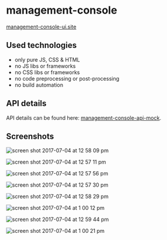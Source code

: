 # management-console
[management-console-ui.site](http://management-console-ui.site)

## Used technologies
* only pure JS, CSS & HTML
* no JS libs or frameworks
* no CSS libs or frameworks
* no code preprocessing or post-processing
* no build automation

## API details
API details can be found here: [management-console-api-mock](https://github.com/yivo/management-console-api-mock).

## Screenshots

![screen shot 2017-07-04 at 12 58 09 pm](https://user-images.githubusercontent.com/7421323/27825680-00a06056-60b9-11e7-8d52-55086e7d87e0.png)

![screen shot 2017-07-04 at 12 57 11 pm](https://user-images.githubusercontent.com/7421323/27825706-1dfcbdfc-60b9-11e7-97b8-74297959052d.png)

![screen shot 2017-07-04 at 12 57 56 pm](https://user-images.githubusercontent.com/7421323/27825722-2e7fc16a-60b9-11e7-8072-ed503a0589b0.png)

![screen shot 2017-07-04 at 12 57 30 pm](https://user-images.githubusercontent.com/7421323/27825747-48e9e74c-60b9-11e7-852c-ccf7d1888611.png)

![screen shot 2017-07-04 at 12 58 29 pm](https://user-images.githubusercontent.com/7421323/27825762-5b75da92-60b9-11e7-82d9-555d49ff768f.png)

![screen shot 2017-07-04 at 1 00 12 pm](https://user-images.githubusercontent.com/7421323/27825804-74f15f46-60b9-11e7-906d-190baf64dfd6.png)

![screen shot 2017-07-04 at 12 59 44 pm](https://user-images.githubusercontent.com/7421323/27825780-69929b1a-60b9-11e7-974e-e45115aea9a5.png)

![screen shot 2017-07-04 at 1 00 21 pm](https://user-images.githubusercontent.com/7421323/27825820-7ead70f6-60b9-11e7-8722-1cdc95c9dd96.png)

